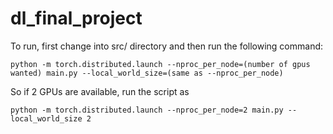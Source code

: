# dl_final_project
To run, first change into src/ directory and then run the following command:
 
  `python -m torch.distributed.launch --nproc_per_node=(number of gpus wanted) main.py --local_world_size=(same as --nproc_per_node)`
  
So if 2 GPUs are available, run the script as

  `python -m torch.distributed.launch --nproc_per_node=2 main.py --local_world_size 2`
